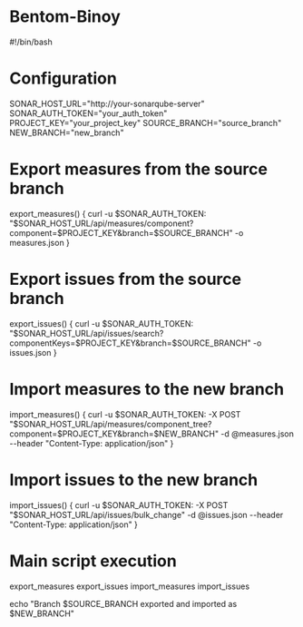 # Bentom-Binoy

#!/bin/bash

# Configuration
SONAR_HOST_URL="http://your-sonarqube-server"
SONAR_AUTH_TOKEN="your_auth_token"
PROJECT_KEY="your_project_key"
SOURCE_BRANCH="source_branch"
NEW_BRANCH="new_branch"

# Export measures from the source branch
export_measures() {
  curl -u $SONAR_AUTH_TOKEN: "$SONAR_HOST_URL/api/measures/component?component=$PROJECT_KEY&branch=$SOURCE_BRANCH" -o measures.json
}

# Export issues from the source branch
export_issues() {
  curl -u $SONAR_AUTH_TOKEN: "$SONAR_HOST_URL/api/issues/search?componentKeys=$PROJECT_KEY&branch=$SOURCE_BRANCH" -o issues.json
}

# Import measures to the new branch
import_measures() {
  curl -u $SONAR_AUTH_TOKEN: -X POST "$SONAR_HOST_URL/api/measures/component_tree?component=$PROJECT_KEY&branch=$NEW_BRANCH" -d @measures.json --header "Content-Type: application/json"
}

# Import issues to the new branch
import_issues() {
  curl -u $SONAR_AUTH_TOKEN: -X POST "$SONAR_HOST_URL/api/issues/bulk_change" -d @issues.json --header "Content-Type: application/json"
}

# Main script execution
export_measures
export_issues
import_measures
import_issues

echo "Branch $SOURCE_BRANCH exported and imported as $NEW_BRANCH"
